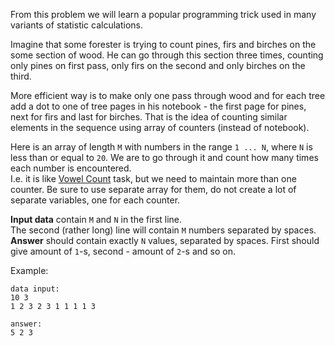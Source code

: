 From this problem we will learn a popular programming trick used in many variants of statistic calculations.

Imagine that some forester is trying to count pines, firs and birches on the some section of wood. He can go through
this section three times, counting only pines on first pass, only firs on the second and only birches on the third.

More efficient way is to make only one pass through wood and for each tree add a dot to one of tree pages in his
notebook - the first page for pines, next for firs and last for birches. That is the idea of counting similar elements
in the sequence using array of counters (instead of notebook).

Here is an array of length `M` with numbers in the range `1 ... N`, where `N` is less than or equal to `20`.
We are to go through it and count how many times each number is encountered.  
I.e. it is like [Vowel Count](./vowel-count) task, but we need to maintain more than one counter. Be sure to
use separate array for them, do not create a lot of separate variables, one for each counter.

**Input data** contain `M` and `N` in the first line.  
The second (rather long) line will contain `M` numbers separated by spaces.  
**Answer** should contain exactly `N` values, separated by spaces. First should give amount of `1`-s,
second - amount of `2`-s and so on.

Example:

	data input:
	10 3
	1 2 3 2 3 1 1 1 1 3
	
	answer:
	5 2 3
